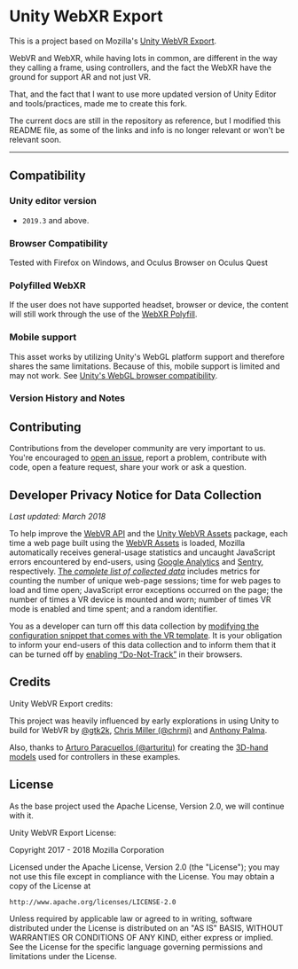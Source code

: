 # Unity WebXR Export

This is a project based on Mozilla's [Unity WebVR Export](https://github.com/mozilla/unity-webvr-export).

WebVR and WebXR, while having lots in common, are different in the way they calling a frame, using controllers, and the fact the WebXR have the ground for support AR and not just VR.

That, and the fact that I want to use more updated version of Unity Editor and tools/practices, made me to create this fork.

The current docs are still in the repository as reference, but I modified this README file, as some of the links and info is no longer relevant or won't be relevant soon.

<hr>

## Compatibility

### Unity editor version

* `2019.3` and above.

### Browser Compatibility

Tested with Firefox on Windows, and Oculus Browser on Oculus Quest

### Polyfilled WebXR

If the user does not have supported headset, browser or device, the content will still work through the use of the [WebXR Polyfill](https://github.com/immersive-web/webxr-polyfill).

### Mobile support

This asset works by utilizing Unity's WebGL platform support and therefore shares the same limitations. Because of this, mobile support is limited and may not work. See [Unity's WebGL browser compatibility](https://docs.unity3d.com/2019.3/Documentation/Manual/webgl-browsercompatibility.html).

### Version History and Notes

## Contributing

Contributions from the developer community are very important to us. You're encouraged to [open an issue](https://github.com/De-Panther/unity-webxr-export/issues/new), report a problem, contribute with code, open a feature request, share your work or ask a question.

## Developer Privacy Notice for Data Collection

_Last updated: March 2018_

To help improve the [WebVR API](https://immersive-web.github.io/webvr/spec/1.1/) and the [Unity WebVR Assets](https://assetstore.unity.com/packages/templates/systems/webvr-assets-109152) package, each time a web page built using the [WebVR Assets](https://assetstore.unity.com/packages/templates/systems/webvr-assets-109152) is loaded, Mozilla automatically receives general-usage statistics and uncaught JavaScript errors encountered by end-users, using [Google Analytics](https://analytics.google.com/analytics/web/) and [Sentry](https://sentry.io), respectively. [The *complete list of collected data*](https://github.com/mozilla/unity-webvr-export/blob/master/TELEMETRY.md#list-of-collected-data) includes metrics for counting the number of unique web-page sessions; time for web pages to load and time open; JavaScript error exceptions occurred on the page; the number of times a VR device is mounted and worn; number of times VR mode is enabled and time spent; and a random identifier.

You as a developer can turn off this data collection by [modifying the configuration snippet that comes with the VR template](https://github.com/mozilla/unity-webvr-export/blob/master/docs/customization/disabling-telemetry.md). It is your obligation to inform your end-users of this data collection and to inform them that it can be turned off by [enabling “Do-Not-Track”](https://developer.mozilla.org/en-US/docs/Web/HTTP/Headers/DNT) in their browsers.


## Credits

Unity WebVR Export credits:

This project was heavily influenced by early explorations in using Unity to build for WebVR by [@gtk2k](https://github.com/gtk2k), [Chris Miller (@chrmi)](https://github.com/chrmi) and [Anthony Palma](https://twitter.com/anthonyrpalma).

Also, thanks to [Arturo Paracuellos (@arturitu)](https://github.com/arturitu) for creating the [3D-hand models](https://github.com/aframevr/assets/tree/gh-pages/controllers/hands) used for controllers in these examples.

## License

As the base project used the Apache License, Version 2.0, we will continue with it.

Unity WebVR Export License:

Copyright 2017 - 2018 Mozilla Corporation

Licensed under the Apache License, Version 2.0 (the "License");
you may not use this file except in compliance with the License.
You may obtain a copy of the License at

    http://www.apache.org/licenses/LICENSE-2.0

Unless required by applicable law or agreed to in writing, software
distributed under the License is distributed on an "AS IS" BASIS,
WITHOUT WARRANTIES OR CONDITIONS OF ANY KIND, either express or implied.
See the License for the specific language governing permissions and
limitations under the License.
